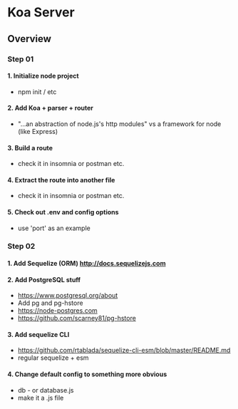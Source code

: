 
# Koa Server

## Overview

### Step 01

#### 1. Initialize node project  
  * npm init / etc

#### 2. Add Koa + parser + router
  * "...an abstraction of node.js's http modules" vs a framework for node (like Express)

#### 3. Build a route
  * check it in insomnia or postman etc.

#### 4. Extract the route into another file
  * check it in insomnia or postman etc.

#### 5. Check out .env and config options
  * use 'port' as an example

### Step 02

#### 1. Add Sequelize (ORM) http://docs.sequelizejs.com

#### 2. Add PostgreSQL stuff
  * https://www.postgresql.org/about
  * Add pg and pg-hstore
  * https://node-postgres.com
  * https://github.com/scarney81/pg-hstore

#### 3. Add sequelize CLI
  * https://github.com/rtablada/sequelize-cli-esm/blob/master/README.md
  * regular sequelize + esm

#### 4. Change default config to something more obvious
  * db - or database.js
  * make it a .js file